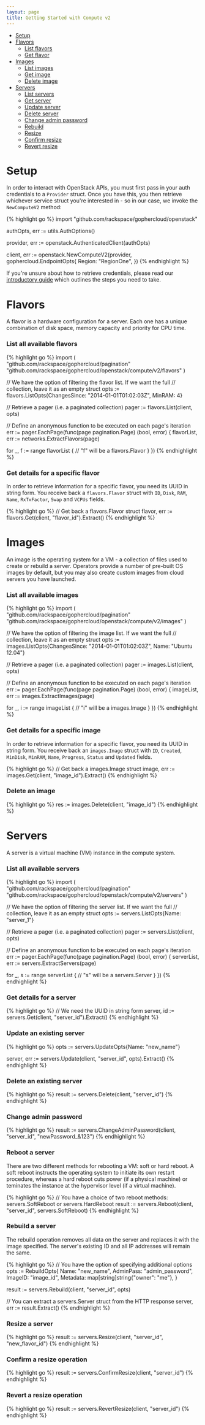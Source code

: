 ```yaml
---
layout: page
title: Getting Started with Compute v2
---
```


* [Setup](#setup)
* [Flavors](#flavors)
  * [List flavors](#list-flavors)
  * [Get flavor](#get-flavor)
* [Images](#images)
  * [List images](#list-images)
  * [Get image](#get-image)
  * [Delete image](#delete-image)
* [Servers](#servers)
  * [List servers](#list-servers)
  * [Get server](#get-server)
  * [Update server](#update-server)
  * [Delete server](#delete-server)
  * [Change admin password](#change-password)
  * [Rebuild](#rebuild)
  * [Resize](#resize)
  * [Confirm resize](#confirm)
  * [Revert resize](#revert)

# <a name="setup"></a>Setup

In order to interact with OpenStack APIs, you must first pass in your auth
credentials to a `Provider` struct. Once you have this, you then retrieve
whichever service struct you're interested in - so in our case, we invoke the
`NewComputeV2` method:

{% highlight go %}
import "github.com/rackspace/gophercloud/openstack"

authOpts, err := utils.AuthOptions()

provider, err := openstack.AuthenticatedClient(authOpts)

client, err := openstack.NewComputeV2(provider, gophercloud.EndpointOpts{
  Region: "RegionOne",
})
{% endhighlight %}

If you're unsure about how to retrieve credentials, please read our [introductory
guide](/docs) which outlines the steps you need to take.

# <a name="flavors"></a>Flavors

A flavor is a hardware configuration for a server. Each one has a unique
combination of disk space, memory capacity and priority for CPU time.

### <a name="list-flavors"></a>List all available flavors

{% highlight go %}
import (
  "github.com/rackspace/gophercloud/pagination"
  "github.com/rackspace/gophercloud/openstack/compute/v2/flavors"
)

// We have the option of filtering the flavor list. If we want the full
// collection, leave it as an empty struct
opts := flavors.ListOpts{ChangesSince: "2014-01-01T01:02:03Z", MinRAM: 4}

// Retrieve a pager (i.e. a paginated collection)
pager := flavors.List(client, opts)

// Define an anonymous function to be executed on each page's iteration
err := pager.EachPage(func(page pagination.Page) (bool, error) {
  flavorList, err := networks.ExtractFlavors(page)

  for _, f := range flavorList {
    // "f" will be a flavors.Flavor
  }
})
{% endhighlight %}

### <a name="get-flavor"></a>Get details for a specific flavor

In order to retrieve information for a specific flavor, you need its UUID in
string form. You receive back a `flavors.Flavor` struct with `ID`, `Disk`, `RAM`,
`Name`, `RxTxFactor`, `Swap` and `VCPUs` fields.

{% highlight go %}
// Get back a flavors.Flavor struct
flavor, err := flavors.Get(client, "flavor_id").Extract()
{% endhighlight %}

# <a name="images"></a>Images

An image is the operating system for a VM - a collection of files used to
create or rebuild a server. Operators provide a number of pre-built OS images
by default, but you may also create custom images from cloud servers you have
launched.

### <a name="list-images"></a>List all available images

{% highlight go %}
import (
  "github.com/rackspace/gophercloud/pagination"
  "github.com/rackspace/gophercloud/openstack/compute/v2/images"
)

// We have the option of filtering the image list. If we want the full
// collection, leave it as an empty struct
opts := images.ListOpts{ChangesSince: "2014-01-01T01:02:03Z", Name: "Ubuntu 12.04"}

// Retrieve a pager (i.e. a paginated collection)
pager := images.List(client, opts)

// Define an anonymous function to be executed on each page's iteration
err := pager.EachPage(func(page pagination.Page) (bool, error) {
  imageList, err := images.ExtractImages(page)

  for _, i := range imageList {
    // "i" will be a images.Image
  }
})
{% endhighlight %}

### <a name="get-image"></a>Get details for a specific image

In order to retrieve information for a specific flavor, you need its UUID in
string form. You receive back an `images.Image` struct with `ID`, `Created`, `MinDisk`,
`MinRAM`, `Name`, `Progress`, `Status` and `Updated` fields.

{% highlight go %}
// Get back a images.Image struct
image, err := images.Get(client, "image_id").Extract()
{% endhighlight %}

### <a name="delete-image"></a>Delete an image

{% highlight go %}
res := images.Delete(client, "image_id")
{% endhighlight %}

# <a name="servers"></a>Servers

A server is a virtual machine (VM) instance in the compute system.

### <a name="list-servers"></a>List all available servers

{% highlight go %}
import (
  "github.com/rackspace/gophercloud/pagination"
  "github.com/rackspace/gophercloud/openstack/compute/v2/servers"
)

// We have the option of filtering the server list. If we want the full
// collection, leave it as an empty struct
opts := servers.ListOpts{Name: "server_1"}

// Retrieve a pager (i.e. a paginated collection)
pager := servers.List(client, opts)

// Define an anonymous function to be executed on each page's iteration
err := pager.EachPage(func(page pagination.Page) (bool, error) {
  serverList, err := servers.ExtractServers(page)

  for _, s := range serverList {
    // "s" will be a servers.Server
  }
})
{% endhighlight %}

### <a name="get-server"></a>Get details for a server

{% highlight go %}
// We need the UUID in string form
server, id := servers.Get(client, "server_id").Extract()
{% endhighlight %}

### <a name="update-server"></a>Update an existing server

{% highlight go %}
opts := servers.UpdateOpts{Name: "new_name"}

server, err := servers.Update(client, "server_id", opts).Extract()
{% endhighlight %}

### <a name="delete-server"></a>Delete an existing server

{% highlight go %}
result := servers.Delete(client, "server_id")
{% endhighlight %}

### <a name="change-password"></a>Change admin password

{% highlight go %}
result := servers.ChangeAdminPassword(client, "server_id", "newPassword_&123")
{% endhighlight %}

### <a name="reboot"></a>Reboot a server

There are two different methods for rebooting a VM: soft or hard reboot. A
soft reboot instructs the operating system to initiate its own restart procedure,
whereas a hard reboot cuts power (if a physical machine) or teminates the
instance at the hypervisor level (if a virtual machine).

{% highlight go %}
// You have a choice of two reboot methods: servers.SoftReboot or servers.HardReboot
result := servers.Reboot(client, "server_id", servers.SoftReboot)
{% endhighlight %}

### <a name="rebuild"></a>Rebuild a server

The rebuild operation removes all data on the server and replaces it with the
image specified. The server's existing ID and all IP addresses will remain the
same.

{% highlight go %}
// You have the option of specifying additional options
opts := RebuildOpts{
  Name:      "new_name",
  AdminPass: "admin_password",
  ImageID:   "image_id",
  Metadata:  map[string]string{"owner": "me"},
}

result := servers.Rebuild(client, "server_id", opts)

// You can extract a servers.Server struct from the HTTP response
server, err := result.Extract()
{% endhighlight %}

### <a name="resize"></a>Resize a server

{% highlight go %}
result := servers.Resize(client, "server_id", "new_flavor_id")
{% endhighlight %}

### <a name="confirm"></a>Confirm a resize operation

{% highlight go %}
result := servers.ConfirmResize(client, "server_id")
{% endhighlight %}

### <a name="revert"></a>Revert a resize operation

{% highlight go %}
result := servers.RevertResize(client, "server_id")
{% endhighlight %}
